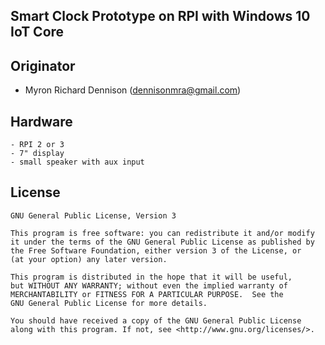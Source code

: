 ## Smart Clock Prototype on RPI with Windows 10 IoT Core

## Originator
- Myron Richard Dennison ([dennisonmra@gmail.com](mailto:dennisonmra@gmail))

## Hardware
	- RPI 2 or 3
	- 7" display
	- small speaker with aux input
	
## License

	GNU General Public License, Version 3

	This program is free software: you can redistribute it and/or modify
	it under the terms of the GNU General Public License as published by
	the Free Software Foundation, either version 3 of the License, or
	(at your option) any later version.

	This program is distributed in the hope that it will be useful,
	but WITHOUT ANY WARRANTY; without even the implied warranty of
	MERCHANTABILITY or FITNESS FOR A PARTICULAR PURPOSE.  See the
	GNU General Public License for more details.

	You should have received a copy of the GNU General Public License
	along with this program. If not, see <http://www.gnu.org/licenses/>.
